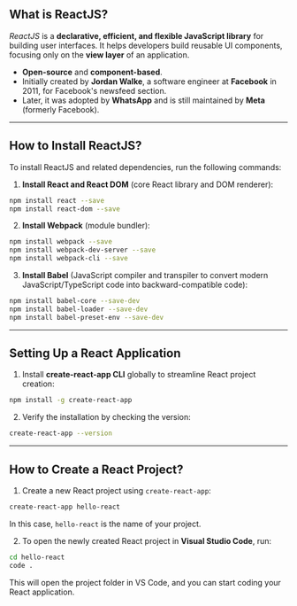 ## What is ReactJS?

_ReactJS_ is a **declarative, efficient, and flexible JavaScript library** for building user interfaces. It helps developers build reusable UI components, focusing only on the **view layer** of an application.

- **Open-source** and **component-based**.
- Initially created by **Jordan Walke**, a software engineer at **Facebook** in 2011, for Facebook's newsfeed section.
- Later, it was adopted by **WhatsApp** and is still maintained by **Meta** (formerly Facebook).

---

## How to Install ReactJS?

To install ReactJS and related dependencies, run the following commands:

1. **Install React and React DOM** (core React library and DOM renderer):

```bash
npm install react --save
npm install react-dom --save
```

2. **Install Webpack** (module bundler):

```bash
npm install webpack --save
npm install webpack-dev-server --save
npm install webpack-cli --save
```

3. **Install Babel** (JavaScript compiler and transpiler to convert modern JavaScript/TypeScript code into backward-compatible code):

```bash
npm install babel-core --save-dev
npm install babel-loader --save-dev
npm install babel-preset-env --save-dev
```

---

## Setting Up a React Application

1. Install **create-react-app CLI** globally to streamline React project creation:

```bash
npm install -g create-react-app
```

2. Verify the installation by checking the version:

```bash
create-react-app --version
```

---

## How to Create a React Project?

1. Create a new React project using `create-react-app`:

```bash
create-react-app hello-react
```

In this case, `hello-react` is the name of your project.

2. To open the newly created React project in **Visual Studio Code**, run:

```bash
cd hello-react
code .
```

This will open the project folder in VS Code, and you can start coding your React application.
